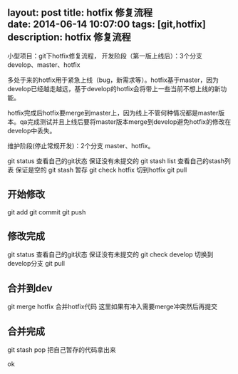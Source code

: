 layout: post
title: hotfix 修复流程  
date: 2014-06-14 10:07:00
tags: [git,hotfix] 
description: hotfix 修复流程
---

小型项目：git下hotfix修复流程，
开发阶段（第一版上线后）：3个分支 develop、master、hotfix

多处于来的hotfix用于紧急上线（bug，新需求等）。hotfix基于master，因为develop已经越走越远，基于develop的hotfix会将带上一些当前不想上线的新功能。

hotfix完成后hotfix要merge到master上，因为线上不管何种情况都是master版本。qa完成测试并且上线后要将master版本merge到develop避免hotfix的修改在develop中丢失。

维护阶段(停止常规开发)：2个分支 master、hotfix。

<!--more-->


git status  查看自己的git状态 保证没有未提交的
git stash list   查看自己的stash列表 保证是空的
git stash    暂存
git check hotfix   切到hotfix
git pull   
 
## 开始修改
git add 
git commit
git push

## 修改完成
git status   查看自己的git状态 保证没有未提交的
git check develop  切换到develop分支
git pull

## 合并到dev
git merge hotfix    合并hotfix代码   这里如果有冲入需要merge冲突然后再提交

## 合并完成
git stash pop    把自己暂存的代码拿出来

ok